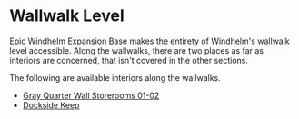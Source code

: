 # Wallwalk Level

Epic Windhelm Expansion Base makes the entirety of Windhelm's wallwalk level accessible. Along the wallwalks, there are two places as far as interiors are concerned, that isn't covered in the other sections.

The following are available interiors along the wallwalks.

* [Gray Quarter Wall Storerooms 01-02](/windhelm/details/wallwalk/grayquarterwallstorerooms.md)
* [Dockside Keep](/windhelm/details/wallwalk/docksidekeep.md)